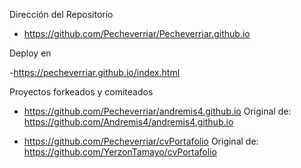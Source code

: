 Dirección del Repositorio

- https://github.com/Pecheverriar/Pecheverriar.github.io

Deploy en

-https://pecheverriar.github.io/index.html

Proyectos forkeados y comiteados 

- https://github.com/Pecheverriar/andremis4.github.io Original de: https://github.com/Andremis4/andremis4.github.io

- https://github.com/Pecheverriar/cvPortafolio Original de: https://github.com/YerzonTamayo/cvPortafolio


